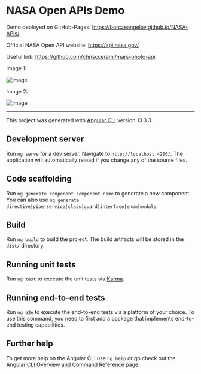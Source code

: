 # NASA Open APIs Demo

Demo deployed on GitHub-Pages: https://borczeangelov.github.io/NASA-APIs/

Official NASA Open API website: https://api.nasa.gov/

Useful link: https://github.com/chrisccerami/mars-photo-api


Image 1:

![image](https://user-images.githubusercontent.com/19744963/164610677-7d33b189-3128-4596-b045-cc15e4b6dad5.png)


Image 2:

![image](https://user-images.githubusercontent.com/19744963/164610781-b7151629-0d6b-46db-bfa1-55385c93d853.png)


***

This project was generated with [Angular CLI](https://github.com/angular/angular-cli) version 13.3.3.

## Development server

Run `ng serve` for a dev server. Navigate to `http://localhost:4200/`. The application will automatically reload if you change any of the source files.

## Code scaffolding

Run `ng generate component component-name` to generate a new component. You can also use `ng generate directive|pipe|service|class|guard|interface|enum|module`.

## Build

Run `ng build` to build the project. The build artifacts will be stored in the `dist/` directory.

## Running unit tests

Run `ng test` to execute the unit tests via [Karma](https://karma-runner.github.io).

## Running end-to-end tests

Run `ng e2e` to execute the end-to-end tests via a platform of your choice. To use this command, you need to first add a package that implements end-to-end testing capabilities.

## Further help

To get more help on the Angular CLI use `ng help` or go check out the [Angular CLI Overview and Command Reference](https://angular.io/cli) page.
